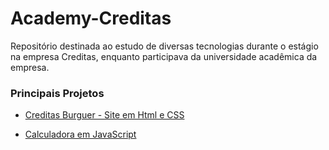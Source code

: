# Academy-Creditas
Repositório destinada ao estudo de diversas tecnologias durante o estágio na empresa Creditas, enquanto participava da universidade acadêmica da empresa.


### Principais Projetos
- <a href="https://github.com/DaianedaSilva/Academy-Creditas/tree/main/Projeto%20-%20Creditas%20Burger"> Creditas Burguer - Site em Html e CSS  </a>

- <a href="https://github.com/DaianedaSilva/Academy-Creditas/tree/main/JavaScript/Calculadora"> Calculadora em JavaScript  </a>
